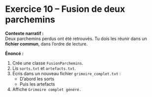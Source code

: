 # Exercice 10 – Fusion de deux parchemins

**Contexte narratif :**  
Deux parchemins perdus ont été retrouvés. Tu dois les réunir dans un **fichier commun**, dans l’ordre de lecture.

**Énoncé :**  
1. Crée une classe `FusionParchemins`.  
2. Lis `sorts.txt` et `artefacts.txt`.  
3. Écris dans un nouveau fichier `grimoire_complet.txt` :  
   - D’abord les sorts  
   - Puis les artefacts  
4. Affiche `Grimoire complet généré.`

